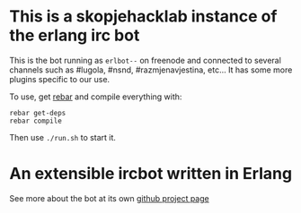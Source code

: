 This is a skopjehacklab instance of the erlang irc bot
=======================================================

This is the bot running as `erlbot--` on freenode and connected to several
channels such as #lugola, #nsnd, #razmjenavjestina, etc… It has some more plugins
specific to our use.

To use, get [rebar](https://github.com/rebar/rebar) and compile everything with:

    rebar get-deps
    rebar compile

Then use `./run.sh` to start it.



An extensible ircbot written in Erlang
======================================

See more about the bot at its own [github project page](https://github.com/gdamjan/erlang-irc-bot/)
